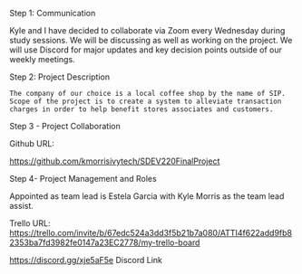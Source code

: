 Step 1: Communication

Kyle and I have decided to collaborate via Zoom every Wednesday during study sessions. We will be discussing as well as working on the project.  We will use Discord for major updates and key decision points outside of our weekly meetings. 

Step 2: Project Description

 	The company of our choice is a local coffee shop by the name of SIP.  Scope of the project is to create a system to alleviate transaction charges in order to help benefit stores associates and customers. 

Step 3 - Project Collaboration 

Github URL: 

https://github.com/kmorrisivytech/SDEV220FinalProject

Step 4- Project Management and Roles

Appointed as team lead is Estela Garcia with Kyle Morris as the team lead assist.

Trello URL: https://trello.com/invite/b/67edc524a3dd3f5b21b7a080/ATTI4f622add9fb82353ba7fd3982fe0147a23EC2778/my-trello-board


https://discord.gg/xje5aF5e Discord Link
